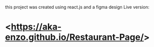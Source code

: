 this project was created using react.js and a figma design
Live version:
# <<https://aka-enzo.github.io/Restaurant-Page/>>
